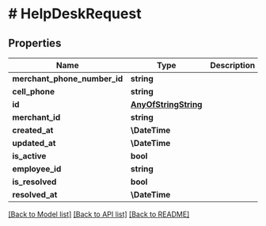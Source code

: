 # # HelpDeskRequest

## Properties

Name | Type | Description | Notes
------------ | ------------- | ------------- | -------------
**merchant_phone_number_id** | **string** |  |
**cell_phone** | **string** |  |
**id** | [**AnyOfStringString**](AnyOfStringString.md) |  |
**merchant_id** | **string** |  |
**created_at** | **\DateTime** |  |
**updated_at** | **\DateTime** |  |
**is_active** | **bool** |  |
**employee_id** | **string** |  |
**is_resolved** | **bool** |  |
**resolved_at** | **\DateTime** |  | [optional]

[[Back to Model list]](../../README.md#models) [[Back to API list]](../../README.md#endpoints) [[Back to README]](../../README.md)
